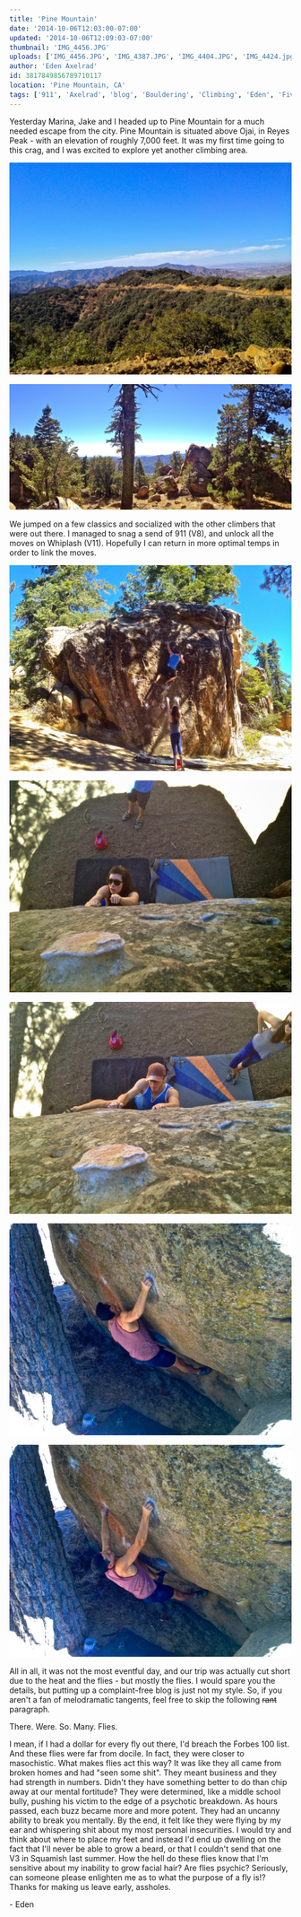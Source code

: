 ```yaml
---
title: 'Pine Mountain'
date: '2014-10-06T12:03:00-07:00'
updated: '2014-10-06T12:09:03-07:00'
thumbnail: 'IMG_4456.JPG'
uploads: ['IMG_4456.JPG', 'IMG_4387.JPG', 'IMG_4404.JPG', 'IMG_4424.jpg', 'IMG_4429.jpg', 'IMG_4459.JPG', 'IMG_4460.JPG']
author: 'Eden Axelrad'
id: 3817849856789710117
location: 'Pine Mountain, CA'
tags: ['911', 'Axelrad', 'blog', 'Bouldering', 'Climbing', 'Eden', 'Five Ten', 'Itai', 'Mountain', 'Pine', 'sandstone', 'whiplash']
---
```

Yesterday Marina, Jake and I headed up to Pine Mountain for a much needed escape from the city. Pine Mountain is situated above Ojai, in Reyes Peak - with an elevation of roughly 7,000 feet. It was my first time going to this crag, and I was excited to explore yet another climbing area.

![The drive up](uploads/IMG_4456.JPG)

![Reyes Peak Campgrounds](uploads/IMG_4387.JPG)

We jumped on a few classics and socialized with the other climbers that were out there. I managed to snag a send of 911 (V8), and unlock all the moves on Whiplash (V11). Hopefully I can return in more optimal temps in order to link the moves.

![Jake gettin high on a V4?](uploads/IMG_4404.JPG)

![Marina, finding out that flies and slab don't mix](uploads/IMG_4424.jpg)

![Flies and slab don't mix - seriously, don't swat and slab](uploads/IMG_4429.jpg)

![](uploads/IMG_4459.JPG)

![Me, grunting on Whiplash (PC: Marina)](uploads/IMG_4460.JPG)

All in all, it was not the most eventful day, and our trip was actually cut short due to the heat and the flies - but mostly the flies. I would spare you the details, but putting up a complaint-free blog is just not my style. So, if you aren't a fan of melodramatic tangents, feel free to skip the following ~~rant~~ paragraph.

There. Were. So. Many. Flies.

I mean, if I had a dollar for every fly out there, I'd breach the Forbes 100 list. And these flies were far from docile. In fact, they were closer to masochistic. What makes flies act this way? It was like they all came from broken homes and had "seen some shit". They meant business and they had strength in numbers. Didn't they have something better to do than chip away at our mental fortitude? They were determined, like a middle school bully, pushing his victim to the edge of a psychotic breakdown. As hours passed, each buzz became more and more potent. They had an uncanny ability to break you mentally. By the end, it felt like they were flying by my ear and whispering shit about my most personal insecurities. I would try and think about where to place my feet and instead I'd end up dwelling on the fact that I'll never be able to grow a beard, or that I couldn't send that one V3 in Squamish last summer. How the hell do these flies know that I'm sensitive about my inability to grow facial hair? Are flies psychic? Seriously, can someone please enlighten me as to what the purpose of a fly is!? Thanks for making us leave early, assholes.

\- Eden
